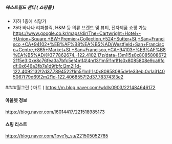 
##### 웨스트필드 센터 ( 쇼핑몰 )
 - 지하 1층에 식당가 
 - 자라 바나나 리퍼블릭, H&M 등 의류 브랜드 및 뷰티, 전자제품 쇼핑 가능
https://www.google.co.kr/maps/dir/The+Cartwright+Hotel+-+Union+Square,+BW+Premier+Collection,+524+Sutter+St,+San+Francisco,+CA+94102+%EB%AF%B8%EA%B5%AD/Westfield+San+Francisco+Centre,+865+Market+St,+San+Francisco,+CA+94103+%EB%AF%B8%EA%B5%AD/@37.7862674,-122.4102,17z/data=!3m1!5s0x808580867221f5e3:0xe8c76fea3a7bfc5e!4m14!4m13!1m5!1m1!1s0x8085808e9ca9fcdf:0x646a3fb7a1d9fbfc!2m2!1d-122.4092132!2d37.7894522!1m5!1m1!1s0x80858085de1e33eb:0x1a31405067f79d69!2m2!1d-122.4068557!2d37.783743!3e2


####월그린 ( 마트 )
https://m.blog.naver.com/wldls0903/221484646172

#### 아울렛 정보
https://blog.naver.com/l6014417/221518985173

#### 쇼핑 리스트
https://blog.naver.com/1ove1y_su/221505052785